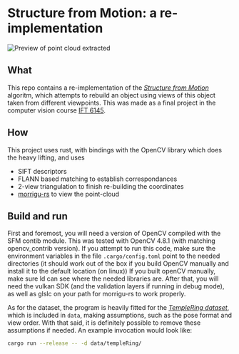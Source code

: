 # Structure from Motion: a re-implementation

![Preview of point cloud extracted](readme.gif)

## What
This repo contains a re-implementation of the [*Structure from Motion*](https://en.wikipedia.org/wiki/Structure_from_motion) algoritm, which attempts to rebuild an object using views of this object taken from different viewpoints.
This was made as a final project in the computer vision course [IFT 6145](https://diro.umontreal.ca/programmes-cours/cours-horaires/details-de-certains-cours/vision-tridimensionnelle/).

## How
This project uses rust, with bindings with the OpenCV library which does the heavy lifting, and uses 
- SIFT descriptors
- FLANN based matching to establish correspondances
- 2-view triangulation to finish re-building the coordinates
- [morrigu-rs](https://github.com/TableauBits/morrigu-rs) to view the point-cloud

## Build and run
First and foremost, you will need a version of OpenCV compiled with the SFM contib module. This was tested with OpenCV 4.8.1 (with matching opencv_contrib version). If you attempt to run this code, make sure the environment variables in the file `.cargo/config.toml` point to the needed directories (it should work out of the box if you build OpenCV manually and install it to the default location (on linux)) If you built openCV manually, make sure ld can see where the needed libraries are.
After that, you will need the vulkan SDK (and the validation layers if running in debug mode), as well as glslc on your path for morrigu-rs to work properly.

As for the dataset, the program is heavily fitted for the [*TempleRing dataset*](https://vision.middlebury.edu/mview/data/), which is included in `data`, making assumptions, such as the pose format and view order. With that said, it is definitely possible to remove these assumptions if needed.
An example invocation would look like:
```bash
cargo run --release -- -d data/templeRing/
```
